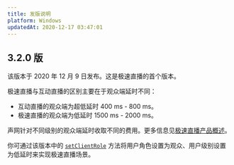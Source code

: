 ```yaml
---
title: 发版说明
platform: Windows
updatedAt: 2020-12-17 03:47:01
---
```


## 3.2.0 版

该版本于 2020 年 12 月 9 日发布。这是极速直播的首个版本。

极速直播与互动直播的区别主要在于观众端延时不同：

- 互动直播的观众端为超低延时 400 ms - 800 ms。
- 极速直播的观众端为低延时 1500 ms - 2000 ms。

声网针对不同级别的观众端延时收取不同的费用。更多信息见[极速直播产品概述](/cn/live-streaming/product_live_standard)。

你可通过该版本中的 [`setClientRole`](./API%20Reference/cpp/classagora_1_1rtc_1_1_i_rtc_engine.html#a7f01b7bbf512a041afa99ec7ecfa11c4) 方法将用户角色设置为观众、用户级别设置为低延时来实现极速直播场景。
